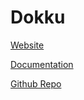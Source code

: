 # Dokku

[Website](https://dokku.com/)

[Documentation](https://dokku.com/docs/getting-started/installation/)

[Github Repo](https://github.com/dokku/dokku)